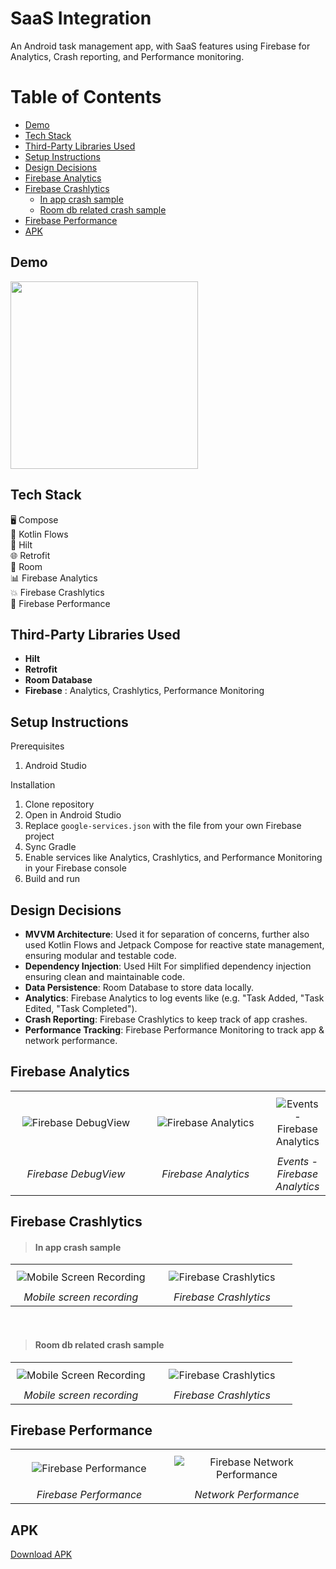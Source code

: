 # SaaS Integration
An Android task management app, with SaaS features using Firebase for Analytics, Crash reporting, and Performance monitoring.

# Table of Contents
  * [Demo](#demo)
  * [Tech Stack](#tech-stack)
  * [Third-Party Libraries Used](#third-party-libraries-used)
  * [Setup Instructions](#setup-instructions)
  * [Design Decisions](#design-decisions)
  * [Firebase Analytics](#firebase-analytics)
  * [Firebase Crashlytics](#firebase-crashlytics)
      - [In app crash sample](#in-app-crash-sample)
      - [Room db related crash sample](#room-db-related-crash-sample)
  * [Firebase Performance](#firebase-performance)
  * [APK](#apk)
  
## Demo
<img src ="https://github.com/hsinha76/SaaSIntegration/blob/04fa04bede793cd0c9bf3b9af371f02266bc7f24/demo.gif" width="300"/>

## Tech Stack
🖥️ Compose<br />
🌊 Kotlin Flows<br />
🧩 Hilt<br />
🌐 Retrofit<br />
💾 Room<br />
📊 Firebase Analytics<br />
💥 Firebase Crashlytics<br />
🚀 Firebase Performance

## Third-Party Libraries Used
- **Hilt**
- **Retrofit**
- **Room Database**
- **Firebase** : Analytics, Crashlytics, Performance Monitoring

## Setup Instructions
Prerequisites
1. Android Studio 

Installation
1. Clone repository
2. Open in Android Studio
3. Replace `google-services.json` with the file from your own Firebase project
4. Sync Gradle
5. Enable services like Analytics, Crashlytics, and Performance Monitoring in your Firebase console
6. Build and run
   
## Design Decisions
- **MVVM Architecture**: Used it for separation of concerns, further also used Kotlin Flows and Jetpack Compose for reactive state management, ensuring modular and testable code.  
- **Dependency Injection**: Used Hilt For simplified dependency injection ensuring clean and maintainable code.  
- **Data Persistence**: Room Database to store data locally.
- **Analytics**: Firebase Analytics to log events like (e.g. "Task Added, "Task Edited, "Task Completed").  
- **Crash Reporting**: Firebase Crashlytics to keep track of app crashes.
- **Performance Tracking**: Firebase Performance Monitoring to track app & network performance.  

## Firebase Analytics

<table style="width: 100%; border: none; text-align: center;">
  <tr>
    <td style="width: 50%; padding: 10px;">
      <div style="max-width: 100%; overflow: hidden; display: flex; justify-content: center; align-items: center;">
        <img src="https://github.com/hsinha76/SaaSIntegration/blob/a40c88e375998b59ec9a3becd4adde2c5c916c62/Analytics/DebugView/Screenshot%202025-01-25%20at%206.37.03%E2%80%AFPM.png" 
             style="max-width: 100%; height: auto; object-fit: contain;" 
             alt="Firebase DebugView">
      </div>
    </td>
    <td style="width: 50%; padding: 10px;">
      <div style="max-width: 100%; overflow: hidden; display: flex; justify-content: center; align-items: center;">
        <img src="https://github.com/hsinha76/SaaSIntegration/blob/87fb5ef7d789ff6d43827fadc5eb3e955ae39bbd/Analytics/Screenshot%202025-01-26%20at%209.54.26%E2%80%AFAM.png" 
             style="max-width: 100%; height: auto; object-fit: contain;" 
             alt="Firebase Analytics">
      </div>
    </td>
   <td style="width: 50%; padding: 10px;">
      <div style="max-width: 100%; overflow: hidden; display: flex; justify-content: center; align-items: center;">
        <img src="https://github.com/hsinha76/SaaSIntegration/blob/87fb5ef7d789ff6d43827fadc5eb3e955ae39bbd/Analytics/Screenshot%202025-01-26%20at%209.55.43%E2%80%AFAM.png" 
             style="max-width: 100%; height: auto; object-fit: contain;" 
             alt="Events - Firebase Analytics">
      </div>
    </td>
  </tr>
  <tr>
    <td align="center"><em>Firebase DebugView</em></td>
    <td align="center"><em>Firebase Analytics</em></td>
    <td align="center"><em>Events - Firebase Analytics</em></td>
  </tr>
</table>

## Firebase Crashlytics

> #### In app crash sample
<table style="width: 100%; table-layout: fixed;">
  <tr>
    <td style="width: 50%; text-align: center; vertical-align: top; padding: 10px;">
      <div style="max-width: 100%; overflow: hidden; display: flex; justify-content: center; align-items: center;">
        <img src="https://github.com/hsinha76/SaaSIntegration/blob/a40c88e375998b59ec9a3becd4adde2c5c916c62/Crash/In%20App/inappcrash.gif" 
             style="max-width: 100%; height: auto; object-fit: contain;" 
             alt="Mobile Screen Recording">
      </div>
    </td>
    <td style="width: 50%; text-align: center; vertical-align: top; padding: 10px;">
      <div style="max-width: 100%; overflow: hidden; display: flex; justify-content: center; align-items: center;">
        <img src="https://github.com/hsinha76/SaaSIntegration/blob/6508c5b5816ff3ee010502373dea2408e71ab587/Crash/In%20App/Screenshot%202025-01-25%20at%206.58.03%E2%80%AFPM.png" 
             style="max-width: 100%; height: auto; object-fit: contain;" 
             alt="Firebase Crashlytics">
      </div>
    </td>
  </tr>
  <tr>
    <td align="center"><em>Mobile screen recording</em></td>
    <td align="center"><em>Firebase Crashlytics</em></td>
  </tr>
</table>

</br>

> #### Room db related crash sample
<table style="width: 100%; table-layout: fixed;">
  <tr>
    <td style="width: 50%; text-align: center; vertical-align: top; padding: 10px;">
      <div style="max-width: 100%; overflow: hidden; display: flex; justify-content: center; align-items: center;">
        <img src="https://github.com/hsinha76/SaaSIntegration/blob/a40c88e375998b59ec9a3becd4adde2c5c916c62/Crash/RoomDb/roomdbcrash.gif" 
             style="max-width: 100%; height: auto; object-fit: contain;" 
             alt="Mobile Screen Recording">
      </div>
    </td>
    <td style="width: 50%; text-align: center; vertical-align: top; padding: 10px;">
      <div style="max-width: 100%; overflow: hidden; display: flex; justify-content: center; align-items: center;">
        <img src="https://github.com/hsinha76/SaaSIntegration/blob/a40c88e375998b59ec9a3becd4adde2c5c916c62/Crash/RoomDb/Screenshot%202025-01-25%20at%207.00.16%E2%80%AFPM.png" 
             style="max-width: 100%; height: auto; object-fit: contain;" 
             alt="Firebase Crashlytics">
      </div>
    </td>
  </tr>
  <tr>
    <td align="center"><em>Mobile screen recording</em></td>
    <td align="center"><em>Firebase Crashlytics</em></td>
  </tr>
</table>

## Firebase Performance

<table style="width: 100%; border: none; text-align: center;">
  <tr>
    <td style="width: 50%; padding: 10px;">
      <div style="max-width: 100%; overflow: hidden; display: flex; justify-content: center; align-items: center;">
        <img src="https://github.com/hsinha76/SaaSIntegration/blob/a40c88e375998b59ec9a3becd4adde2c5c916c62/Network%20Performance/Screenshot%202025-01-25%20at%206.10.38%E2%80%AFPM.png" 
             style="max-width: 100%; height: auto; object-fit: contain;" 
             alt="Firebase Performance">
      </div>
    </td>
    <td style="width: 50%; padding: 10px;">
      <div style="max-width: 100%; overflow: hidden; display: flex; justify-content: center; align-items: center;">
        <img src="https://github.com/hsinha76/SaaSIntegration/blob/a40c88e375998b59ec9a3becd4adde2c5c916c62/Network%20Performance/Screenshot%202025-01-25%20at%206.10.49%E2%80%AFPM.png" 
             style="max-width: 100%; height: auto; object-fit: contain;" 
             alt="Firebase Network Performance">
      </div>
    </td>
  </tr>
   <tr>
    <td align="center"><em>Firebase Performance</em></td>
    <td align="center"><em>Network Performance</em></td>
  </tr>
</table>

## APK
[Download APK](https://github.com/hsinha76/SaaSIntegration/blob/04fa04bede793cd0c9bf3b9af371f02266bc7f24/app-debug.apk)


